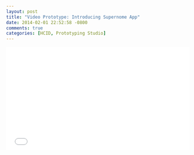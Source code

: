 ```yaml
---
layout: post
title: "Video Prototype: Introducing Supernome App"
date: 2014-02-01 22:52:58 -0800
comments: true
categories: [HCID, Prototyping Studio]
---
```



<div class="video-container">
<iframe src="//player.vimeo.com/video/85534963" width="500" height="281" frameborder="0" webkitallowfullscreen mozallowfullscreen allowfullscreen></iframe> 
</div>

